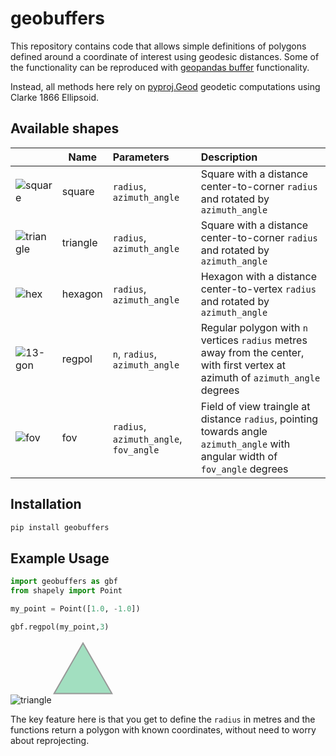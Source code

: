 # geobuffers

This repository contains code that allows simple definitions of polygons defined around a coordinate of interest using geodesic distances. Some of the functionality can be reproduced with [geopandas buffer](https://geopandas.org/en/stable/docs/reference/api/geopandas.GeoSeries.buffer.html) functionality.

Instead, all methods here rely on [pyproj.Geod](https://pyproj4.github.io/pyproj/stable/api/geod.html) geodetic computations using Clarke 1866 Ellipsoid.

## Available shapes

|          | Name    | Parameters | Description |
| -------- | ------- | :--------  | :---------- |
| ![square](https://github.com/user-attachments/assets/e0253ee4-ecd4-4344-90aa-833c82c248c0)     |  square   | `radius`, `azimuth_angle`             | Square with a distance center-to-corner `radius` and rotated by `azimuth_angle`  |
| ![triangle](https://github.com/user-attachments/assets/57c0cf0b-c6d5-42b6-a2bf-b3d85109bbab)   |  triangle | `radius`, `azimuth_angle`             | Square with a distance center-to-corner `radius` and rotated by `azimuth_angle`  |
| ![hex](https://github.com/user-attachments/assets/185172e1-10e2-4b30-b70c-7efe2a12b68e)        | hexagon   | `radius`, `azimuth_angle`             | Hexagon with a distance center-to-vertex `radius` and rotated by `azimuth_angle` |
| ![13-gon](https://github.com/user-attachments/assets/7dc35c41-cc9d-425c-aa28-36680a804b42)     | regpol    | `n`, `radius`, `azimuth_angle`        | Regular polygon with `n` vertices `radius` metres away from the center, with first vertex at azimuth of `azimuth_angle` degrees |
| ![fov](https://github.com/user-attachments/assets/3a41efe8-14ce-4ba6-ad15-cca5b708bbec)        | fov       | `radius`, `azimuth_angle`, `fov_angle`| Field of view traingle at distance `radius`, pointing towards angle `azimuth_angle` with angular width of `fov_angle` degrees |

## Installation

```bash
pip install geobuffers
```

## Example Usage
```python
import geobuffers as gbf
from shapely import Point

my_point = Point([1.0, -1.0])

gbf.regpol(my_point,3)
```
![triangle](https://github.com/user-attachments/assets/8d116299-cfc5-4b4b-abfa-9739e8691fac)<svg xmlns="http://www.w3.org/2000/svg" xmlns:xlink="http://www.w3.org/1999/xlink" width="100.0" height="100.0" viewBox="0.9991596809433139 -1.0005144579984315 0.001680638113372268 0.001481128328698178" preserveAspectRatio="xMinYMin meet"><g transform="matrix(1,0,0,-1,0,-1.9995477876681649)"><path fill-rule="evenodd" fill="#66cc99" stroke="#555555" stroke-width="3.361276226744536e-05" opacity="0.6" d="M 1.0,-0.9990955755257842 L 1.0007780732006353,-1.0004522121423807 L 0.9992219267993647,-1.0004522121423807 L 1.0,-0.9990955755257842 z" /></g></svg>

The key feature here is that you get to define the `radius` in metres and the functions return a polygon with known coordinates, without need to worry about reprojecting.




